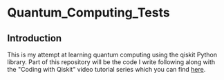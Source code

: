 # Quantum_Computing_Tests

## Introduction

This is my attempt at learning quantum computing using the qiskit Python library. 
Part of this repository will be the code I write following along with the "Coding with Qiskit" video tutorial series which you can find [here](https://www.youtube.com/channel/UClBNq7mCMf5xm8baE_VMl3A).
